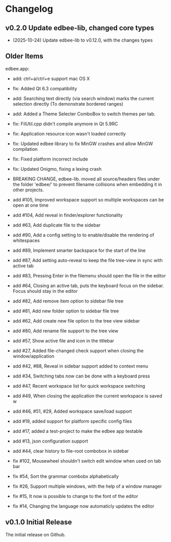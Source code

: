 # Changelog

## v0.2.0 Update edbee-lib, changed core types

- (2025-10-24) Update edbee-lib to v0.12.0, with the changes types


## Older Items

edbee.app:

- add: ctrl+a/ctrl+e support mac OS X
- fix: Added Qt 6.3 compatibility
- add: Searching text directly (via search window) marks the current selection directly (To demonstrate bordered ranges)
- add: Added a Theme Selecter ComboBox to switch themes per tab.
- fix: FilUtil.cpp didn't compile anymore in Qt 5.9RC
- fix: Application resource icon wasn't loaded correctly
- fix: Updated edbee library to fix MinGW crashes and allow MinGW compilation
- fix: Fixed platform incorrect include
- fix: Updated Onigmo, fixing a lexing crash
- BREAKING CHANGE, edbee-lib. moved all source/headers files under the folder 'edbee/' to prevent filename collisions when embedding it in other projects.

- add #105, Improved workspace support so multiple workspaces can be open at one time
- add #104, Add reveal in finder/explorer functionality
- add #63, Add duplicate file to the sidebar
- add #90, Add a config setting to to enable/disable the rendering of whitespaces
- add #89, Implement smarter backspace for the start of the line
- add #87, Add setting auto-reveal to keep the file tree-view in sync with active tab
- add #83, Pressing Enter in the filemenu should open the file in the editor
- add #64, Closing an active tab, puts the keyboard focus on the sidebar. Focus should stay in the editor
- add #82, Add remove item option to sidebar file tree
- add #81, Add new folder option to sidebar file tree
- add #62, Add create new file option to the tree view sidebar
- add #80, Add rename file support to the tree view
- add #57, Show active file and icon in the titlebar
- add #27, Added file-changed check support when closing the window/application
- add #42, #88, Reveal in sidebar support added to context menu
- add #34, Switching tabs now can be done with a keyboard press
- add #47, Recent workspace list for quick workspace switching
- add #49, When closing the application the current workspace is saved w
- add #46, #51, #29, Added workspace save/load support
- add #19, added support for platform specific config files
- add #17, added a test-project to make the edbee app testable
- add #13, json configuration support
- add #44, clear history to file-root combobox in sidebar
- fix #102, Mousewheel shouldn't switch edit window when used on tab bar
- fix #54, Sort the grammar combobx alphabetically
- fix #26, Support multiple windows, with the help of a window manager
- fix #15, It now is possible to change to the font of the editor
- fix #14, Changing the language now automaticly updates the editor

## v0.1.0 Initial Release

The initial release on Github.
